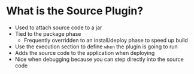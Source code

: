 # What is the Source Plugin?

- Used to attach source code to a jar
- Tied to the package phase
  - Frequently overridden to an install/deploy phase to speed up build
- Use the execution section to define `when` the plugin is going to run
- Adds the source code to the application when deploying
- Nice when debugging because you can step directly into the source code
